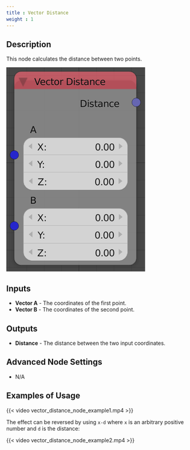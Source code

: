```yaml
---
title : Vector Distance
weight : 1
---
```


## Description

This node calculates the distance between two points.

![image](vector_distance_node.png)

## Inputs

- **Vector A** - The coordinates of the first point.
- **Vector B** - The coordinates of the second point.

## Outputs

- **Distance** - The distance between the two input coordinates.

## Advanced Node Settings

- N/A

## Examples of Usage

{{< video vector_distance_node_example1.mp4 >}}

The effect can be reversed by using `x-d` where `x` is an arbitrary
positive number and `d` is the distance:

{{< video vector_distance_node_example2.mp4 >}}
